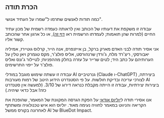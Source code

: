 ## הכרת תודה

כמה תודות לאנשים שתרמו ל"שמרו על העתיד אנושי".

עבודה זו משקפת את דעותיו של הכותב ואין לראותה כעמדה רשמית של מכון עתיד החיים (למרות שהן תואמות; לעמדתו הרשמית ראו [דף זה](https://futureoflife.org/our-position-on-ai/)), או כל ארגון אחר שהכותב קשור אליו.

אני אסיר תודה לבני האדם מארק ברקל, בן אייזנפרס, אנה הייר, קרלוס גוטיירז, אמיליה יאבורסקי, ריצ'רד מלח, ג'ורדן שרנהורסט, אליס פולצ'ר, מקס טגמרק ויאן טלין על הערותיהם על כתב היד; לטים שרייר על עזרה בחלק מההפניות; לטיילור ג'ונס ואליס פולצ'ר על ייפוי התרשימים.

עבודה זו עשתה שימוש מוגבל במודלי AI גנרטיביים (Claude ו-ChatGPT) ביצירתה, לצורכי עריכה ובדיקת חולשות. על פי הסטנדרט הידוע היטב של רמות מעורבות AI ביצירות יצירתיות, עבודה זו הייתה מקבלת כנראה דירוג של 3/10. (למעשה אין סטנדרט כזה! אבל כדאי שיהיה.)

אנו אסירי תודה ל[יוליוס אודאי](https://www.linkedin.com/in/julius-odai/) על הפקת הגרסה המקוונת של המאמר, שהופכת את הקריאה והניווט במאמר לחוויה נעימה מאוד. יוליוס הוא איש טכנולוגיה ומשתתף לאחרונה בקורס ממשל AI של BlueDot Impact.